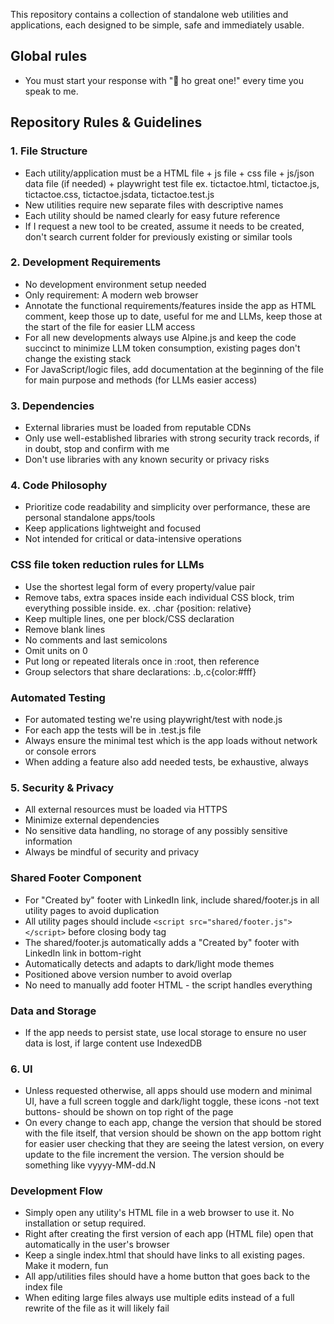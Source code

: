 
This repository contains a collection of standalone web utilities and applications, each designed to be simple, safe and immediately usable.

## Global rules

- You must start your response with "🤖 ho great one!" every time you speak to me.

## Repository Rules & Guidelines

### 1. File Structure
- Each utility/application must be a HTML file + js file + css file + js/json data file (if needed) + playwright test file
    ex. tictactoe.html, tictactoe.js, tictactoe.css, tictactoe.jsdata, tictactoe.test.js
- New utilities require new separate files with descriptive names
- Each utility should be named clearly for easy future reference
- If I request a new tool to be created, assume it needs to be created, don't search current folder for previously existing or similar tools

### 2. Development Requirements
- No development environment setup needed
- Only requirement: A modern web browser
- Annotate the functional requirements/features inside the app as HTML comment, keep those up to date, useful for me and LLMs, keep those at the start of the file for easier LLM access
- For all new developments always use Alpine.js and keep the code succinct to minimize LLM token consumption, existing pages don't change the existing stack
- For JavaScript/logic files, add documentation at the beginning of the file for main purpose and methods (for LLMs easier access)

### 3. Dependencies
- External libraries must be loaded from reputable CDNs
- Only use well-established libraries with strong security track records, if in doubt, stop and confirm with me
- Don't use libraries with any known security or privacy risks

### 4. Code Philosophy
- Prioritize code readability and simplicity over performance, these are personal standalone apps/tools
- Keep applications lightweight and focused
- Not intended for critical or data-intensive operations

### CSS file token reduction rules for LLMs
- Use the shortest legal form of every property/value pair
- Remove tabs, extra spaces inside each individual CSS block, trim everything possible inside. ex. .char {position: relative}
- Keep multiple lines, one per block/CSS declaration
- Remove blank lines
- No comments and last semicolons
- Omit units on 0
- Put long or repeated literals once in :root, then reference
- Group selectors that share declarations: .b,.c{color:#fff}

### Automated Testing

- For automated testing we're using playwright/test with node.js
- For each app the tests will be in <apptitle>.test.js file
- Always ensure the minimal test which is the app loads without network or console errors
- When adding a feature also add needed tests, be exhaustive, always

### 5. Security & Privacy
- All external resources must be loaded via HTTPS
- Minimize external dependencies
- No sensitive data handling, no storage of any possibly sensitive information
- Always be mindful of security and privacy

### Shared Footer Component
- For "Created by" footer with LinkedIn link, include shared/footer.js in all utility pages to avoid duplication
- All utility pages should include `<script src="shared/footer.js"></script>` before closing body tag
- The shared/footer.js automatically adds a "Created by" footer with LinkedIn link in bottom-right
- Automatically detects and adapts to dark/light mode themes
- Positioned above version number to avoid overlap
- No need to manually add footer HTML - the script handles everything

### Data and Storage
- If the app needs to persist state, use local storage to ensure no user data is lost, if large content use IndexedDB

### 6. UI
- Unless requested otherwise, all apps should use modern and minimal UI, have a full screen toggle and dark/light toggle, these icons -not text buttons- should be shown on top right of the page
- On every change to each app, change the version that should be stored with the file itself, that version should be shown on the app bottom right for easier user checking that they are seeing the latest version, on every update to the file increment the version. The version should be something like vyyyy-MM-dd.N

### Development Flow
- Simply open any utility's HTML file in a web browser to use it. No installation or setup required.
- Right after creating the first version of each app (HTML file) open that automatically in the user's browser
- Keep a single index.html that should have links to all existing pages. Make it modern, fun
- All app/utilities files should have a home button that goes back to the index file
- When editing large files always use multiple edits instead of a full rewrite of the file as it will likely fail



